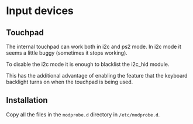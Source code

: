 # Input devices

## Touchpad

The internal touchpad can work both in i2c and ps2 mode. In i2c mode it seems a little buggy (sometimes it stops working).

To disable the i2c mode it is enough to blacklist the i2c_hid module.

This has the additional advantage of enabling the feature that the keyboard backlight turns on when the touchpad is being used.

## Installation

Copy all the files in the `modprobe.d` directory in `/etc/modprobe.d`.
